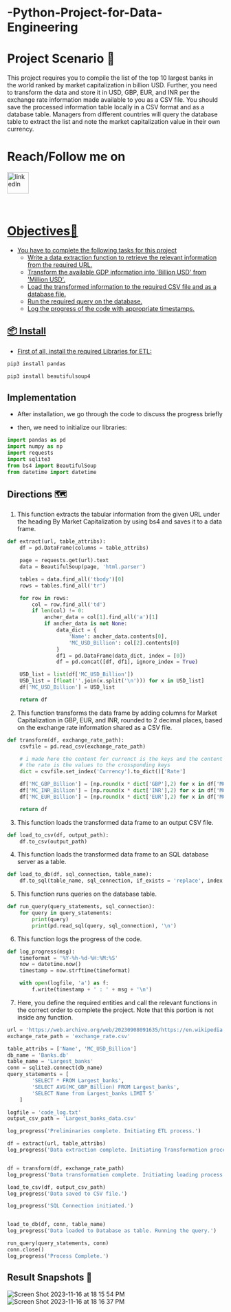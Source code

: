 # -Python-Project-for-Data-Engineering
# Project Scenario 🎩
This project requires you to compile the list of the top 10 largest banks in the world ranked by market capitalization in billion USD. Further, you need to transform the data and store it in USD, GBP, EUR, and INR per the exchange rate information made available to you as a CSV file. You should save the processed information table locally in a CSV format and as a database table. Managers from different countries will query the database table to extract the list and note the market capitalization value in their own currency.

# Reach/Follow me on <br>
<p align="left">
  <a href="https://https://www.linkedin.com/in/mawuli-dogbey-58aa0698//" target="_blank" rel="noreferrer"> <img src="https://img.icons8.com/fluency/2x/linkedin.png" alt="linkedIn" width="50" height="50"/> 
</p>
<br>

# Objectives📝
* You have to complete the following tasks for this project
  - Write a data extraction function to retrieve the relevant information from the required URL.
  - Transform the available GDP information into 'Billion USD' from 'Million USD'.
  - Load the transformed information to the required CSV file and as a database file.
  - Run the required query on the database.
  - Log the progress of the code with appropriate timestamps.

## 📦 Install

- First of all, install the required Libraries for ETL:

```bash
pip3 install pandas
```

```bash
pip3 install beautifulsoup4
```

## Implementation
- After installation, we go through the code to discuss the progress briefly

- then, we need to initialize our libraries:
```python
import pandas as pd 
import numpy as np 
import requests
import sqlite3
from bs4 import BeautifulSoup
from datetime import datetime
```  

## Directions 🗺
1. This function extracts the tabular information from the given URL under the heading By Market Capitalization by using bs4 and saves it to a data frame.
```python
def extract(url, table_attribs):
    df = pd.DataFrame(columns = table_attribs)

    page = requests.get(url).text
    data = BeautifulSoup(page, 'html.parser')

    tables = data.find_all('tbody')[0]
    rows = tables.find_all('tr')

    for row in rows:
        col = row.find_all('td')
        if len(col) != 0:
            ancher_data = col[1].find_all('a')[1]
            if ancher_data is not None:
                data_dict = {
                    'Name': ancher_data.contents[0],
                    'MC_USD_Billion': col[2].contents[0]
                }
                df1 = pd.DataFrame(data_dict, index = [0])
                df = pd.concat([df, df1], ignore_index = True)

    USD_list = list(df['MC_USD_Billion'])
    USD_list = [float(''.join(x.split('\n'))) for x in USD_list]
    df['MC_USD_Billion'] = USD_list

    return df
```

2. This function transforms the data frame by adding columns for Market Capitalization in GBP, EUR, and INR, rounded to 2 decimal places, based on the exchange rate information shared as a CSV file.
```python
def transform(df, exchange_rate_path):
    csvfile = pd.read_csv(exchange_rate_path)

    # i made here the content for currenct is the keys and the content of 
    # the rate is the values to the crossponding keys
    dict = csvfile.set_index('Currency').to_dict()['Rate']

    df['MC_GBP_Billion'] = [np.round(x * dict['GBP'],2) for x in df['MC_USD_Billion']]
    df['MC_INR_Billion'] = [np.round(x * dict['INR'],2) for x in df['MC_USD_Billion']]
    df['MC_EUR_Billion'] = [np.round(x * dict['EUR'],2) for x in df['MC_USD_Billion']]

    return df
```

3. This function loads the transformed data frame to an output CSV file.
```python
def load_to_csv(df, output_path):
    df.to_csv(output_path)
```

4. This function loads the transformed data frame to an SQL database server as a table.
```python
def load_to_db(df, sql_connection, table_name):
    df.to_sql(table_name, sql_connection, if_exists = 'replace', index = False)
```

5. This function runs queries on the database table.
```python
def run_query(query_statements, sql_connection):
    for query in query_statements:
        print(query)
        print(pd.read_sql(query, sql_connection), '\n')
```

6. This function logs the progress of the code.
```python
def log_progress(msg):
    timeformat = '%Y-%h-%d-%H:%M:%S'
    now = datetime.now()
    timestamp = now.strftime(timeformat)

    with open(logfile, 'a') as f:
        f.write(timestamp + ' : ' + msg + '\n')
```

7. Here, you define the required entities and call the relevant functions in the correct order to complete the project. Note that this portion is not inside any function.
```python
url = 'https://web.archive.org/web/20230908091635/https://en.wikipedia.org/wiki/List_of_largest_banks'
exchange_rate_path = 'exchange_rate.csv'

table_attribs = ['Name', 'MC_USD_Billion']
db_name = 'Banks.db'
table_name = 'Largest_banks'
conn = sqlite3.connect(db_name)
query_statements = [
        'SELECT * FROM Largest_banks',
        'SELECT AVG(MC_GBP_Billion) FROM Largest_banks',
        'SELECT Name from Largest_banks LIMIT 5'
    ]

logfile = 'code_log.txt'
output_csv_path = 'Largest_banks_data.csv'

log_progress('Preliminaries complete. Initiating ETL process.')

df = extract(url, table_attribs)
log_progress('Data extraction complete. Initiating Transformation process.')


df = transform(df, exchange_rate_path)
log_progress('Data transformation complete. Initiating loading process.')

load_to_csv(df, output_csv_path)
log_progress('Data saved to CSV file.')

log_progress('SQL Connection initiated.')


load_to_db(df, conn, table_name)
log_progress('Data loaded to Database as table. Running the query.')

run_query(query_statements, conn)
conn.close()
log_progress('Process Complete.')
```

## Result Snapshots 📸
![Screen Shot 2023-11-16 at 18 15 54 PM](https://github.com/Mohamed-fawzyy/Bank-ETL/assets/111665714/7b28e8ae-44ca-4b77-9dde-6c90f8c56cd7)
![Screen Shot 2023-11-16 at 18 16 37 PM](https://github.com/Mohamed-fawzyy/Bank-ETL/assets/111665714/d174bb70-5a6c-4bcb-aa6c-87a457961305)













